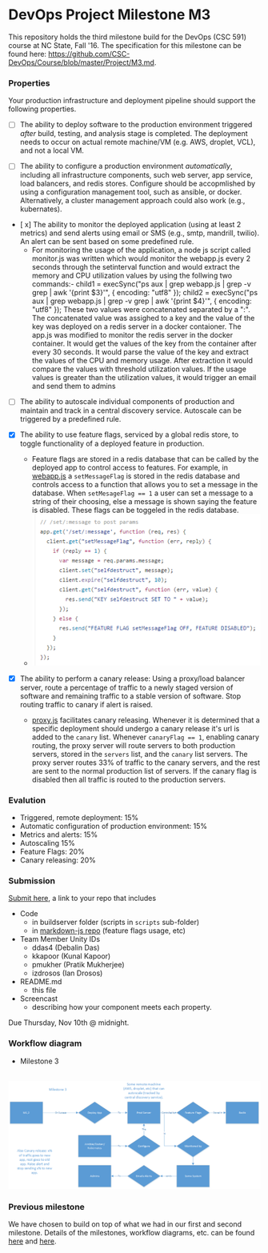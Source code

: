 # DevOps Project Milestone M3
This repository holds the third milestone build for the DevOps (CSC 591) course at NC State, Fall '16. The specification for this milestone can be found here: https://github.com/CSC-DevOps/Course/blob/master/Project/M3.md.

### Properties

Your production infrastructure and deployment pipeline should support the following properties.

- [ ] The ability to deploy software to the production environment triggered *after* build, testing, and analysis stage is completed. The deployment needs to occur on actual remote machine/VM (e.g. AWS, droplet, VCL), and not a local VM.

- [ ] The ability to configure a production environment *automatically*, including all infrastructure components, such web server, app service, load balancers, and redis stores. Configure should be accopmlished by using a configuration management tool, such as ansible, or docker. Alternatively, a cluster management approach could also work (e.g., kubernates).

- [ x] The ability to monitor the deployed application (using at least 2 metrics) and send alerts using email or SMS (e.g., smtp, mandrill, twilio). An alert can be sent based on some predefined rule.
  - For monitoring the usage of the application, a node js script called monitor.js was written which would monitor the webapp.js every 2 seconds through the setinterval function and would extract the memory and CPU utilization values by using the follwing two commands:- 
    child1 = execSync("ps aux | grep webapp.js | grep -v grep | awk '{print $3}'", { encoding: "utf8" });
    child2 = execSync("ps aux | grep webapp.js | grep -v grep | awk '{print $4}'", { encoding: "utf8" });
These two values were concatenated separated by a ":". The concatenated value was assighed to a key and the value of the key was deployed on a redis server in a docker contaioner. The app.js was modified to monitor the redis server in the docker container. It would get the values of the key from the container after every 30 seconds. It would parse the value of the key and extract the values of the CPU and memory usage. After extraction it would compare the values with threshold utilization values. If the usage values is greater than the utilization values, it would trigger an email and send them to admins  




- [ ] The ability to autoscale individual components of production and maintain and track in a central discovery service. Autoscale can be triggered by a predefined rule.

- [x] The ability to use feature flags, serviced by a global redis store, to toggle functionality of a deployed feature in production.
  - Feature flags are stored in a redis database that can be called by the deployed app to control access to features. For example, in [webapp.js](https://github.com/wddlz/markdown-js/blob/dev/webapp.js) a ```setMessageFlag``` is stored in the redis database and controls access to a function that allows you to set a message in the database. When ```setMesageFlag == 1``` a user can set a message to a string of their choosing, else a message is shown saying the feature is disabled. These flags can be toggeled in the redis database.
  - ![functionscreen](https://github.com/debalin/devops-ci-pipeline/raw/milestone3/screens/functionFlag.PNG)

- [x] The ability to perform a canary release: Using a proxy/load balancer server, route a percentage of traffic to a newly staged version of software and remaining traffic to a stable version of software. Stop routing traffic to canary if alert is raised.
  - [proxy.js](https://github.com/debalin/devops-ci-pipeline/blob/milestone3/buildserver/proxy.js) facilitates canary releasing. Whenever it is determined that a specific deployment should undergo a canary release it's url is added to the ```canary``` list. Whenever ```canaryFlag == 1```, enabling canary routing, the proxy server will route servers to both production servers, stored in the ```servers``` list, and the ```canary``` list servers. The proxy server routes 33% of traffic to the canary servers, and the rest are sent to the normal production list of servers. If the canary flag is disabled then all traffic is routed to the production servers.

### Evalution

* Triggered, remote deployment: 15%
* Automatic configuration of production environment: 15%
* Metrics and alerts: 15%
* Autoscaling 15%
* Feature Flags: 20%
* Canary releasing: 20%

### Submission

[Submit here](https://goo.gl/forms/T0S379BageCgUYir2), a link to your repo that includes

- Code
  - in buildserver folder (scripts in `scripts` sub-folder)
  - in [markdown-js repo](https://github.com/wddlz/markdown-js/tree/dev) (feature flags usage, etc)
- Team Member Unity IDs
  - ddas4 (Debalin Das)
  - kkapoor (Kunal Kapoor)
  - pmukher (Pratik Mukherjee)
  - izdrosos (Ian Drosos)
- README.md 
  - this file
- Screencast
  - describing how your component meets each property.

Due Thursday, Nov 10th @ midnight.
  
### Workflow diagram
 - Milestone 3<br/><br/>
 <img src="https://github.com/debalin/devops-ci-pipeline/raw/milestone3/screens/DrawingM3Arch.png" width="700"/>
 
### Previous milestone
We have chosen to build on top of what we had in our first and second milestone. Details of the milestones, workflow diagrams, etc. can be found [here](https://github.com/debalin/devops-ci-pipeline/blob/master/README.md) and [here](https://github.com/debalin/devops-ci-pipeline/tree/milestone2).
